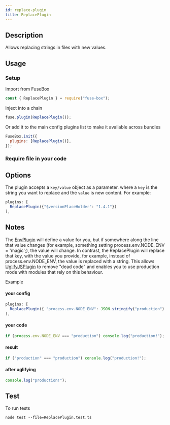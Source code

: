```yaml
---
id: replace-plugin
title: ReplacePlugin
---
```


## Description

Allows replacing strings in files with new values.

## Usage

### Setup

Import from FuseBox

```js
const { ReplacePlugin } = require("fuse-box");
```

Inject into a chain

```js
fuse.plugin(ReplacePlugin());
```

Or add it to the main config plugins list to make it available across bundles

```js
FuseBox.init({
  plugins: [ReplacePlugin()],
});
```

### Require file in your code

## Options

The plugin accepts a `key/value` object as a parameter. where a `key` is the
string you want to replace and the `value` is new content. For example:

```js
plugins: [
  ReplacePlugin({"$versionPlaceHolder": "1.4.1"})
],
```

## Notes

The [EnvPlugin](#EnvPlugin) will define a value for you, but if somewhere along
the line that value changes (for example, something setting process.env.NODE_ENV
= 'magic';), the value will change. In contrast, the ReplacePlugin will replace
that key, with the value you provide, for example, instead of
process.env.NODE_ENV, the value is replaced with a string. This allows
[UglifyJSPlugin](#UglifyJSPlugin) to remove "dead code" and enables you to use
production mode with modules that rely on this behaviour.

Example

#### your config

```js
plugins: [
  ReplacePlugin({ "process.env.NODE_ENV": JSON.stringify("production") }),
],
```

#### your code

```js
if (process.env.NODE_ENV === "production") console.log("production!");
```

#### result

```js
if ("production" === "production") console.log("production!");
```

#### after uglifying

```js
console.log("production!");
```

## Test

To run tests

```
node test --file=ReplacePlugin.test.ts
```
